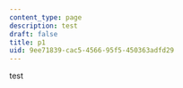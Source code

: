 ```yaml
---
content_type: page
description: test
draft: false
title: p1
uid: 9ee71839-cac5-4566-95f5-450363adfd29
---
```

test